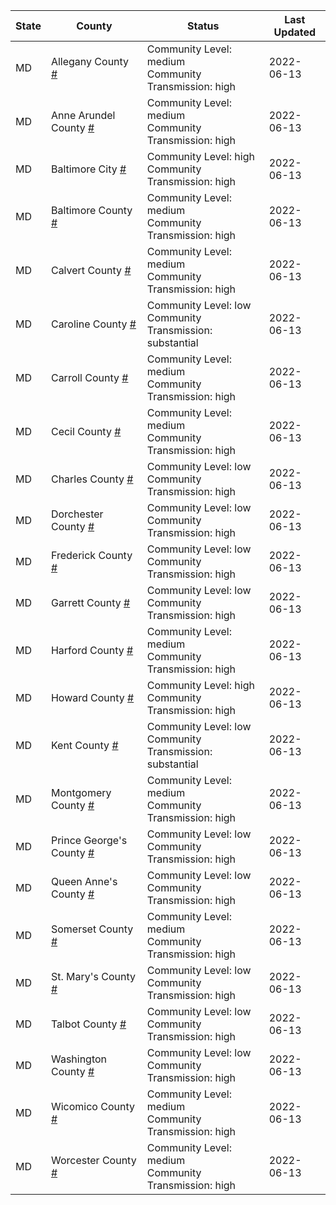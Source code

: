 State | County | Status | Last Updated
--- | --- | --- | --- 
MD | Allegany County <a href="#allegany_county">#</a> | <a name="allegany_county"></a>Community Level: medium<br/>Community Transmission: high | 2022-06-13
MD | Anne Arundel County <a href="#anne_arundel_county">#</a> | <a name="anne_arundel_county"></a>Community Level: medium<br/>Community Transmission: high | 2022-06-13
MD | Baltimore City <a href="#baltimore_city">#</a> | <a name="baltimore_city"></a>Community Level: high<br/>Community Transmission: high | 2022-06-13
MD | Baltimore County <a href="#baltimore_county">#</a> | <a name="baltimore_county"></a>Community Level: medium<br/>Community Transmission: high | 2022-06-13
MD | Calvert County <a href="#calvert_county">#</a> | <a name="calvert_county"></a>Community Level: medium<br/>Community Transmission: high | 2022-06-13
MD | Caroline County <a href="#caroline_county">#</a> | <a name="caroline_county"></a>Community Level: low<br/>Community Transmission: substantial | 2022-06-13
MD | Carroll County <a href="#carroll_county">#</a> | <a name="carroll_county"></a>Community Level: medium<br/>Community Transmission: high | 2022-06-13
MD | Cecil County <a href="#cecil_county">#</a> | <a name="cecil_county"></a>Community Level: medium<br/>Community Transmission: high | 2022-06-13
MD | Charles County <a href="#charles_county">#</a> | <a name="charles_county"></a>Community Level: low<br/>Community Transmission: high | 2022-06-13
MD | Dorchester County <a href="#dorchester_county">#</a> | <a name="dorchester_county"></a>Community Level: low<br/>Community Transmission: high | 2022-06-13
MD | Frederick County <a href="#frederick_county">#</a> | <a name="frederick_county"></a>Community Level: low<br/>Community Transmission: high | 2022-06-13
MD | Garrett County <a href="#garrett_county">#</a> | <a name="garrett_county"></a>Community Level: low<br/>Community Transmission: high | 2022-06-13
MD | Harford County <a href="#harford_county">#</a> | <a name="harford_county"></a>Community Level: medium<br/>Community Transmission: high | 2022-06-13
MD | Howard County <a href="#howard_county">#</a> | <a name="howard_county"></a>Community Level: high<br/>Community Transmission: high | 2022-06-13
MD | Kent County <a href="#kent_county">#</a> | <a name="kent_county"></a>Community Level: low<br/>Community Transmission: substantial | 2022-06-13
MD | Montgomery County <a href="#montgomery_county">#</a> | <a name="montgomery_county"></a>Community Level: medium<br/>Community Transmission: high | 2022-06-13
MD | Prince George's County <a href="#prince_george's_county">#</a> | <a name="prince_george's_county"></a>Community Level: low<br/>Community Transmission: high | 2022-06-13
MD | Queen Anne's County <a href="#queen_anne's_county">#</a> | <a name="queen_anne's_county"></a>Community Level: low<br/>Community Transmission: high | 2022-06-13
MD | Somerset County <a href="#somerset_county">#</a> | <a name="somerset_county"></a>Community Level: medium<br/>Community Transmission: high | 2022-06-13
MD | St. Mary's County <a href="#st._mary's_county">#</a> | <a name="st._mary's_county"></a>Community Level: low<br/>Community Transmission: high | 2022-06-13
MD | Talbot County <a href="#talbot_county">#</a> | <a name="talbot_county"></a>Community Level: low<br/>Community Transmission: high | 2022-06-13
MD | Washington County <a href="#washington_county">#</a> | <a name="washington_county"></a>Community Level: low<br/>Community Transmission: high | 2022-06-13
MD | Wicomico County <a href="#wicomico_county">#</a> | <a name="wicomico_county"></a>Community Level: medium<br/>Community Transmission: high | 2022-06-13
MD | Worcester County <a href="#worcester_county">#</a> | <a name="worcester_county"></a>Community Level: medium<br/>Community Transmission: high | 2022-06-13
